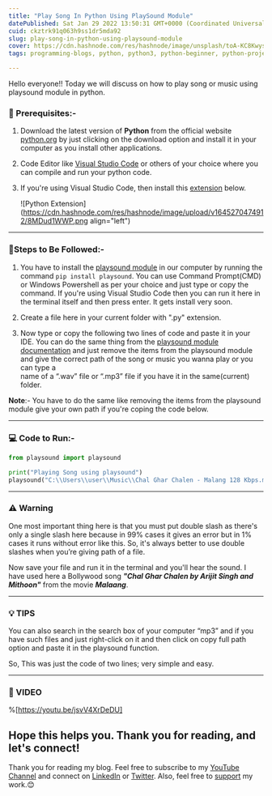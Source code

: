 ```yaml
---
title: "Play Song In Python Using PlaySound Module"
datePublished: Sat Jan 29 2022 13:50:31 GMT+0000 (Coordinated Universal Time)
cuid: ckztrk91q063h9ss1dr5mda92
slug: play-song-in-python-using-playsound-module
cover: https://cdn.hashnode.com/res/hashnode/image/unsplash/toA-KC8Kwys/upload/v1645270553954/Z65YQ2H9I.jpeg
tags: programming-blogs, python, python3, python-beginner, python-projects

---
```


Hello everyone!! Today we will discuss on how to play song or music using playsound module in python.

### 💼 Prerequisites:-

1. Download the latest version of **Python** from the official website [python.org](https://www.python.org/) by just clicking on the download option and install it in your computer as you install other applications.
    
2. Code Editor like [Visual Studio Code](https://code.visualstudio.com/download) or others of your choice where you can compile and run your python code.
    
3. If you're using Visual Studio Code, then install this [extension](https://marketplace.visualstudio.com/items?itemName=ms-python.python) below.
    
    ![Python Extension](https://cdn.hashnode.com/res/hashnode/image/upload/v1645270474912/8MDud1WWP.png align="left")
    

---

### 📝Steps to Be Followed:-

1. You have to install the [playsound module](https://pypi.org/project/playsound/) in our computer by running the command `pip install playsound`. You can use Command Prompt(CMD) or Windows Powershell as per your choice and just type or copy the command. If you're using Visual Studio Code then you can run it here in the terminal itself and then press enter. It gets install very soon.
    
2. Create a file here in your current folder with ".py" extension.
    
3. Now type or copy the following two lines of code and paste it in your IDE. You can do the same thing from the [playsound module documentation](https://pypi.org/project/playsound/) and just remove the items from the playsound module and give the correct path of the song or music you wanna play or you can type a  
    name of a “.wav” file or “.mp3” file if you have it in the same(current) folder.
    

**Note**:- You have to do the same like removing the items from the playsound module give your own path if you're coping the code below.

---

### 💻 Code to Run:-

```python
from playsound import playsound

print("Playing Song using playsound")
playsound("C:\\Users\\user\\Music\\Chal Ghar Chalen - Malang 128 Kbps.mp3")
```

---

### ⚠️ Warning

One most important thing here is that you must put double slash as there's only a single slash here because in 99% cases it gives an error but in 1% cases it runs without error like this. So, it's always better to use double slashes when you’re giving path of a file.

Now save your file and run it in the terminal and you'll hear the sound. I have used here a Bollywood song ***"Chal Ghar Chalen by Arijit Singh and Mithoon"*** from the movie ***Malaang***.

---

### 💡 TIPS

You can also search in the search box of your computer “mp3” and if you have such files and just right-click on it and then click on copy full path option and paste it in the playsound function.

So, This was just the code of two lines; very simple and easy.

---

### 🎥 VIDEO

%[https://youtu.be/jsvV4XrDeDU] 

## Hope this helps you. Thank you for reading, and let's connect!

Thank you for reading my blog. Feel free to subscribe to my [YouTube Channel](https://www.youtube.com/channel/UCsuzc8lqAbgUYo4yzpjtfSw) and connect on [LinkedIn](https://www.linkedin.com/in/susmita-dey-15a15a210/) or [Twitter](https://twitter.com/its_SusmitaDey). Also, feel free to [support](https://www.buymeacoffee.com/susmitadey) my work.😊